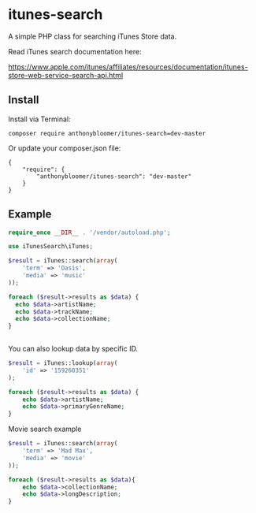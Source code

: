 # itunes-search
A simple PHP class for searching iTunes Store data. 

Read iTunes search documentation here:

https://www.apple.com/itunes/affiliates/resources/documentation/itunes-store-web-service-search-api.html

## Install

Install via Terminal:

```
composer require anthonybloomer/itunes-search=dev-master
```

Or update your composer.json file:

```
{
    "require": {
        "anthonybloomer/itunes-search": "dev-master"
    }
}
```

## Example

```php
require_once __DIR__ . '/vendor/autoload.php';

use iTunesSearch\iTunes;

$result = iTunes::search(array(
    'term' => 'Oasis',
    'media' => 'music'
));

foreach ($result->results as $data) {
  echo $data->artistName;
  echo $data->trackName;
  echo $data->collectionName;
}
            
```
You can also lookup data by specific ID. 

```php 
$result = iTunes::lookup(array(
    'id' => '159260351'  
);

foreach ($result->results as $data) {
    echo $data->artistName;
    echo $data->primaryGenreName;
}
```

Movie search example

```php
$result = iTunes::search(array(
    'term' => 'Mad Max',
    'media' => 'movie'
));

foreach ($result->results as $data){
    echo $data->collectionName;
    echo $data->longDescription;
}
```


